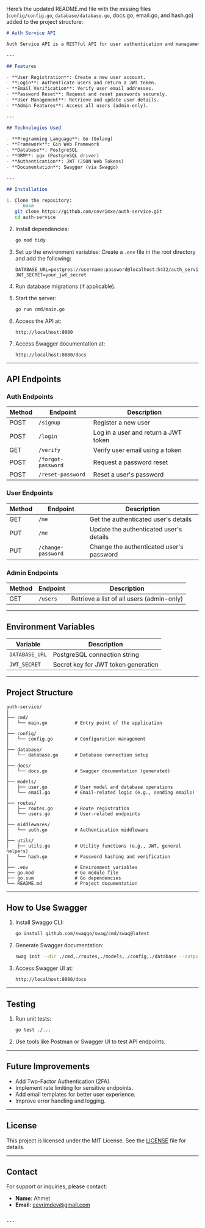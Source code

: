 Here’s the updated README.md file with the missing files (`config/config.go`, `database/database.go`, docs.go, email.go, and hash.go) added to the project structure:

```markdown
# Auth Service API

Auth Service API is a RESTful API for user authentication and management. It provides features such as user registration, login, email verification, password reset, and user management.

---

## Features

- **User Registration**: Create a new user account.
- **Login**: Authenticate users and return a JWT token.
- **Email Verification**: Verify user email addresses.
- **Password Reset**: Request and reset passwords securely.
- **User Management**: Retrieve and update user details.
- **Admin Features**: Access all users (admin-only).

---

## Technologies Used

- **Programming Language**: Go (Golang)
- **Framework**: Gin Web Framework
- **Database**: PostgreSQL
- **ORM**: pgx (PostgreSQL driver)
- **Authentication**: JWT (JSON Web Tokens)
- **Documentation**: Swagger (via Swaggo)

---

## Installation

1. Clone the repository:
   ```bash
   git clone https://github.com/cevrimxe/auth-service.git
   cd auth-service
   ```

2. Install dependencies:
   ```bash
   go mod tidy
   ```

3. Set up the environment variables:
   Create a `.env` file in the root directory and add the following:
   ```env
   DATABASE_URL=postgres://username:password@localhost:5432/auth_service
   JWT_SECRET=your_jwt_secret
   ```

4. Run database migrations (if applicable).

5. Start the server:
   ```bash
   go run cmd/main.go
   ```

6. Access the API at:
   ```
   http://localhost:8080
   ```

7. Access Swagger documentation at:
   ```
   http://localhost:8080/docs
   ```

---

## API Endpoints

### Auth Endpoints

| Method | Endpoint          | Description                          |
|--------|-------------------|--------------------------------------|
| POST   | `/signup`         | Register a new user                 |
| POST   | `/login`          | Log in a user and return a JWT token|
| GET    | `/verify`         | Verify user email using a token     |
| POST   | `/forgot-password`| Request a password reset            |
| POST   | `/reset-password` | Reset a user's password             |

### User Endpoints

| Method | Endpoint          | Description                          |
|--------|-------------------|--------------------------------------|
| GET    | `/me`             | Get the authenticated user's details|
| PUT    | `/me`             | Update the authenticated user's details|
| PUT    | `/change-password`| Change the authenticated user's password|

### Admin Endpoints

| Method | Endpoint          | Description                          |
|--------|-------------------|--------------------------------------|
| GET    | `/users`          | Retrieve a list of all users (admin-only)|

---

## Environment Variables

| Variable       | Description                          |
|----------------|--------------------------------------|
| `DATABASE_URL` | PostgreSQL connection string         |
| `JWT_SECRET`   | Secret key for JWT token generation  |

---

## Project Structure

```
auth-service/
│
├── cmd/
│   └── main.go          # Entry point of the application
│
├── config/
│   └── config.go        # Configuration management
│
├── database/
│   └── database.go      # Database connection setup
│
├── docs/
│   └── docs.go          # Swagger documentation (generated)
│
├── models/
│   ├── user.go          # User model and database operations
│   └── email.go         # Email-related logic (e.g., sending emails)
│
├── routes/
│   ├── routes.go        # Route registration
│   └── users.go         # User-related endpoints
│
├── middlewares/
│   └── auth.go          # Authentication middleware
│
├── utils/
│   ├── utils.go         # Utility functions (e.g., JWT, general helpers)
│   └── hash.go          # Password hashing and verification
│
├── .env                 # Environment variables
├── go.mod               # Go module file
├── go.sum               # Go dependencies
└── README.md            # Project documentation
```

---

## How to Use Swagger

1. Install Swaggo CLI:
   ```bash
   go install github.com/swaggo/swag/cmd/swag@latest
   ```

2. Generate Swagger documentation:
   ```bash
   swag init --dir ./cmd,./routes,./models,./config,./database --output ./docs
   ```

3. Access Swagger UI at:
   ```
   http://localhost:8080/docs
   ```

---

## Testing

1. Run unit tests:
   ```bash
   go test ./...
   ```

2. Use tools like Postman or Swagger UI to test API endpoints.

---

## Future Improvements

- Add Two-Factor Authentication (2FA).
- Implement rate limiting for sensitive endpoints.
- Add email templates for better user experience.
- Improve error handling and logging.

---

## License

This project is licensed under the MIT License. See the [LICENSE](LICENSE) file for details.

---

## Contact

For support or inquiries, please contact:
- **Name**: Ahmet
- **Email**: cevrimdev@gmail.com
```

---